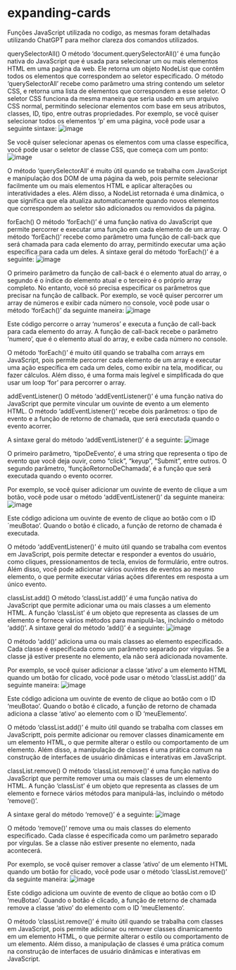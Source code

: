 # expanding-cards

Funções JavaScript utilizada no codigo, as mesmas foram detalhadas utilizando ChatGPT para melhor clareza dos comandos utilizados.

querySelectorAll()
O método ‘document.querySelectorAll()’ é uma função nativa do JavaScript que é usada para selecionar um ou mais elementos HTML em uma pagina da web. Ele retorna um objeto NodeList que contêm todos os elementos que correspondem ao seletor especificado.
O método ‘querySelectorAll’ recebe como parâmetro uma string contendo um seletor CSS, e retorna uma lista de elementos que correspondem a esse seletor. O seletor CSS funciona da mesma maneira que seria usado em um arquivo CSS normal, permitindo selecionar elementos com base em seus atributos, classes, ID, tipo, entre outras propriedades.
Por exemplo, se você quiser selecionar todos os elementos ‘p’ em uma página, você pode usar a seguinte sintaxe:
 ![image](https://user-images.githubusercontent.com/85650989/219820365-5e18382a-3230-459c-8b9a-e1a845000e03.png)


Se você quiser selecionar apenas os elementos com uma classe específica, você pode usar o seletor de classe CSS, que começa com um ponto:
![image](https://user-images.githubusercontent.com/85650989/219820403-ea6f4573-967d-498f-8780-a8b2dc1b7379.png)

 
O método ‘querySelectorAll’ é muito útil quando se trabalha com JavaScript e manipulação dos DOM de uma página da web, pois permite selecionar facilmente um ou mais elementos HTML e aplicar alterações ou interatividades a eles. Além disso, a NodeList retornada é uma dinâmica, o que significa que ela atualiza automaticamente quando novos elementos que correspondem ao seletor são adicionados ou removidos da página.

forEach()
O método ‘forEach()’  é uma função nativa do JavaScript que permite percorrer e executar uma função em cada elemento de um array. O método ‘forEach()’ recebe como parâmetro uma função de call-back que será chamada para cada elemento do array, permitindo executar uma ação específica para cada um deles. A sintaxe geral do método ‘forEach()’ é a seguinte:
 ![image](https://user-images.githubusercontent.com/85650989/219820420-c1bcfec5-9f0c-4ebc-bac2-d494238b031f.png)


O primeiro parâmetro da função de call-back é o elemento atual do array, o segundo é o índice do elemento atual e o terceiro é o próprio array completo. No entanto, você só precisa especificar os parâmetros que precisar na função de callback.
Por exemplo, se você quiser percorrer um array de números e exibir cada número no console, você pode usar o método ‘forEach()’ da seguinte maneira:
![image](https://user-images.githubusercontent.com/85650989/219820430-3985515f-b9de-4d3a-9a4a-dda340356e5e.png)

 

Este código percorre o array ‘numeros’ e executa a função de call-back para cada elemento do array. A função de call-back recebe o parâmetro ‘numero’, que é o elemento atual do array, e exibe cada número no console.

O método ‘forEach()’ é muito útil quando se trabalha com arrays em JavaScript, pois permite percorrer cada elemento de um array e executar uma ação específica em cada um deles, como exibir na  tela, modificar, ou fazer cálculos. Além disso, é uma forma mais legível e simplificada do que usar um loop ‘for’ para percorrer o array.

addEventListener()
O método ‘addEventListener()’ é uma função nativa do JavaScript que permite vincular um ouvinte de evento a um elemento HTML. O método ‘addEventListener()’ recebe dois parâmetros: o tipo de evento e a função de retorno de chamada, que será executada quando o evento acorrer.

A sintaxe geral do método ‘addEventListener()’ é a seguinte:
 ![image](https://user-images.githubusercontent.com/85650989/219820443-d27aafef-361a-41c2-b457-485332e66b5c.png)


O primeiro parâmetro, ‘tipoDeEvento’, é uma string que representa o tipo de evento que você deja ouvir, como “click”, “keyup”, “Submit”, entre outros. O segundo parâmetro, ‘funçãoRetornoDeChamada’, é a função que será executada quando o evento ocorrer.

Por exemplo, se você quiser adicionar um ouvinte de evento de clique a um botão, você pode usar o método ‘addEventListener()’ da seguinte maneira:
 ![image](https://user-images.githubusercontent.com/85650989/219820474-d5b7724e-7e2c-4b8f-bb85-c0735276f11b.png)


Este código adiciona um ouvinte de evento de clique ao botão com o ID ´meuBotao’.
Quando o botão é clicado, a função de retorno de chamada é executada.

O método ‘addEventListener()’ é muito útil quando se trabalha com eventos em JavaScript, pois permite detectar e responder  a eventos do usuário, como cliques, pressionamentos de tecla, envios de formulário, entre outros. Além disso, você pode adicionar vários ouvintes de eventos ao mesmo elemento, o que permite executar várias ações diferentes em resposta a um único evento.

classList.add()
O método ‘classList.add()’ é uma função nativa do JavaScript que permite adicionar uma ou mais classes a um elemento HTML. A função ‘classList’ é um objeto que representa as classes de um elemento e fornece vários métodos para manipulá-las, incluindo o método ‘add()’.
A sintaxe geral do método ‘add()’ é a seguinte:
 ![image](https://user-images.githubusercontent.com/85650989/219820507-cb02230a-af0a-4353-86cf-06b290ad8eb9.png)


O método ‘add()’ adiciona uma ou mais classes ao elemento especificado. Cada classe é especificada como um parâmetro separado por vírgulas. Se a classe já estiver presente no elemento, ela não será adicionada novamente.

Por exemplo, se você quiser adicionar a classe ‘ativo’ a um elemento HTML quando um botão for clicado, você pode usar o método ‘classList.add()’ da seguinte maneira:
 ![image](https://user-images.githubusercontent.com/85650989/219820525-5036ccc1-7909-403e-8eff-7e056a5d42fd.png)

Este código adiciona um ouvinte de evento de clique ao botão com o ID ‘meuBotao’. Quando o botão é clicado, a função de retorno de chamada adiciona a classe ‘ativo’ ao elemento com o ID ‘meuElemento’.

O método ‘classList.add()’ é muito útil quando se trabalha com classes em JavaScriptt, pois permite adicionar ou remover classes dinamicamente em um elemento HTML, o que permite alterar o estilo ou comportamento de um elemento. Além disso, a manipulação de classes é uma prática comum na construção de interfaces de usuário dinâmicas e interativas em JavaScript.

classList.remove()
O método ‘classList.remove()’ é uma função nativa do JavaScript que permite remover uma ou mais classes de um elemento HTML. A função ‘classList’ é um objeto que representa as classes de um elemento e fornece vários métodos para manipulá-las, incluindo o método ‘remove()’.

A sintaxe geral do método ‘remove()’ é a seguinte:
 ![image](https://user-images.githubusercontent.com/85650989/219820543-d0cb9374-e7ad-4fa2-a0b1-f151529bc6b3.png)


O método ‘remove()’ remove uma ou mais classes do elemento especificado. Cada classe é especificada como um parâmetro separado por vírgulas. Se a classe não estiver presente no elemento, nada acontecerá.

Por exemplo, se você quiser remover a classe ‘ativo’ de um elemento HTML quando um botão for clicado, você pode usar o método ‘classList.remove()’ da seguinte maneira:
 ![image](https://user-images.githubusercontent.com/85650989/219820565-0e7221f2-7061-49a9-bfcd-1ab23f449649.png)

Este código adiciona um ouvinte de evento de clique ao botão com o ID ‘meuBotao’.
Quando o botão é clicado, a função de retorno de chamada remove a classe ‘ativo’ do elemento com o ID ‘meuElemento’.

O método ‘classList.remove()’ é muito útil quando se trabalha com classes em JavaScript, pois permite adicionar ou remover classes dinamicamento em um elemento HTML, o que permite alterar o estilo ou comportamento de um elemento. Além disso, a manipulação de classes é uma prática comum na construção de interfaces de usuário dinâmicas e interativas em JavaScript.
